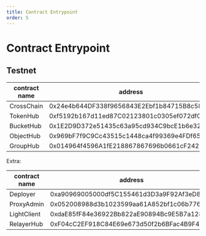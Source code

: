 ```yaml
---
title: Contract Entrypoint
order: 5
---
```


# Contract Entrypoint

## Testnet

| contract name | address                                    |
|---------------|--------------------------------------------|
| CrossChain    | 0x24e4b644DF338f9656843E2Ebf1b84715B8c58Ba |
| TokenHub      | 0xf5192b167d11ed87C02123801c0305ef072df04F |
| BucketHub     | 0x1E2D9D372e51435c63a95cd934C9bcE1b6e32381 |
| ObjectHub     | 0x969bF7f9C9Cc43515c1448ca4f99369e4FDf65B3 |
| GroupHub      | 0x014964f4596A1fE218867867696b0661cF2421CA |

Extra:

| contract name | address                                    |
|---------------|--------------------------------------------|
| Deployer      | 0xa90969005000df5C155461d3D3a9F92Af3eD8C87 |
| ProxyAdmin    | 0x052008988d3b1023599aa61A852bf1c06b776159 |
| LightClient   | 0xdaE85fF84e36922Bb822aE90894Bc9E5B7a128cE |
| RelayerHub    | 0xF04cC2EF918C84E69e673d50f2b6BFac4B9F47Ff |
